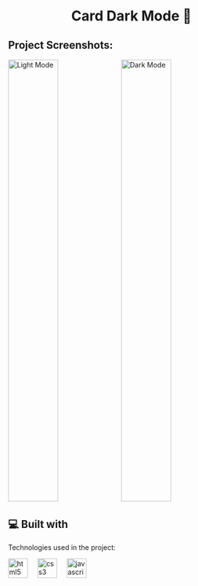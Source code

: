 <h1 align="center" id="title">Card Dark Mode 🌙</h1>

<h2>Project Screenshots:</h2>

<img width="45%" height="900" alt="Light Mode" src="https://github.com/user-attachments/assets/07952ab5-dc35-4362-acb7-5f27a10ca7a0" />
<img width="45%" height="900" alt="Dark Mode" src="https://github.com/user-attachments/assets/52e6e8e3-50cb-4417-b915-6c6db5e1d2b0" />


  <h2>💻 Built with</h2>

Technologies used in the project:

<div align="left">
  <img src="https://skillicons.dev/icons?i=html" height="40" alt="html5 logo"  />
  <img width="12" />
  <img src="https://skillicons.dev/icons?i=css" height="40" alt="css3 logo"  />
  <img width="12" />
  <img src="https://skillicons.dev/icons?i=js" height="40" alt="javascript logo"  />
</div>
  

